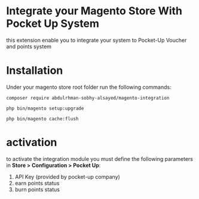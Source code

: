# Integrate your Magento Store With Pocket Up System

this extension enable you to integrate your system to Pocket-Up Voucher and points system 

# Installation

Under your magento store root folder run the following commands:
```angular2html
composer require abdulrhman-sobhy-alsayed/magento-integration

php bin/magento setup:upgrade

php bin/magento cache:flush
```
# activation

to activate the integration module you must define the following parameters in **Store > Configuration > Pocket Up**:

1. API Key (provided by pocket-up company)
2. earn points status
3. burn points status


